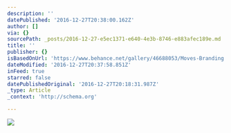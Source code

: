 ```yaml
---
description: ''
datePublished: '2016-12-27T20:38:00.162Z'
author: []
via: {}
sourcePath: _posts/2016-12-27-e5ec1371-e640-4e3b-8746-e883afec189e.md
title: ''
publisher: {}
isBasedOnUrl: 'https://www.behance.net/gallery/46688053/Moves-Branding'
dateModified: '2016-12-27T20:37:58.851Z'
inFeed: true
starred: false
datePublishedOriginal: '2016-12-27T20:18:31.987Z'
_type: Article
_context: 'http://schema.org'

---
```

![](https://the-grid-user-content.s3-us-west-2.amazonaws.com/2aa79520-be3e-489c-801b-7568d1cedb69.png)